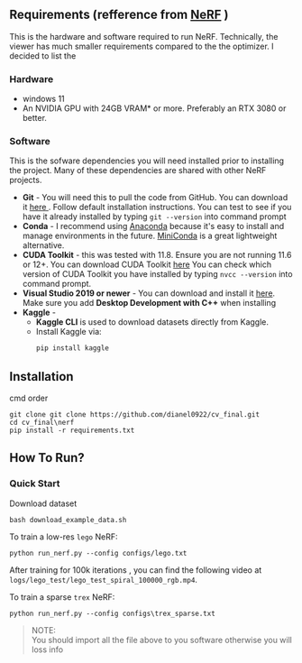 ## Requirements (refference from [NeRF](https://github.com/yenchenlin/nerf-pytorch/tree/master) )
This is the hardware and software required to run NeRF. Technically, the viewer has much smaller requirements compared to the the optimizer. I decided to list the 

### Hardware
- windows 11
- An NVIDIA GPU with 24GB VRAM* or more. Preferably an RTX 3080 or better. 

### Software
This is the sofware dependencies you will need installed prior to installing the project. Many of these dependencies are shared with other NeRF projects.
- __Git__ - You will need this to pull the code from GitHub. You can download it [here ](https://git-scm.com/downloads). Follow default installation instructions. You can test to see if you have it already installed by typing ```git --version``` into command prompt
- __Conda__ - I recommend using [Anaconda](https://www.anaconda.com/download) because it's easy to install and manage environments in the future. [MiniConda](https://docs.conda.io/en/latest/miniconda.html) is a great lightweight alternative.
- __CUDA Toolkit__ - this was tested with 11.8. Ensure you are not running 11.6 or 12+. You can download CUDA Toolkit [here](https://developer.nvidia.com/cuda-toolkit-archive) You can check which version of CUDA Toolkit you have installed by typing ```nvcc --version``` into command prompt.
- __Visual Studio 2019 or newer__ - You can download and install it [here](https://visualstudio.microsoft.com/vs/older-downloads/). Make sure you add __Desktop Development with C++__ when installing <br>
- __Kaggle__ -
   - **Kaggle CLI** is used to download datasets directly from Kaggle.
   - Install Kaggle via:
     ```bash
     pip install kaggle
     ```



## Installation
cmd order
```shell
git clone git clone https://github.com/dianel0922/cv_final.git
cd cv_final\nerf
pip install -r requirements.txt
```

## How To Run?
### Quick Start

Download dataset
```
bash download_example_data.sh
```

To train a low-res `lego` NeRF:
```
python run_nerf.py --config configs/lego.txt
```
After training for 100k iterations , you can find the following video at `logs/lego_test/lego_test_spiral_100000_rgb.mp4`.

To train a sparse `trex` NeRF:
```
python run_nerf.py --config configs\trex_sparse.txt
```


> NOTE: \
> You should import all the file above to you software otherwise you will loss info  